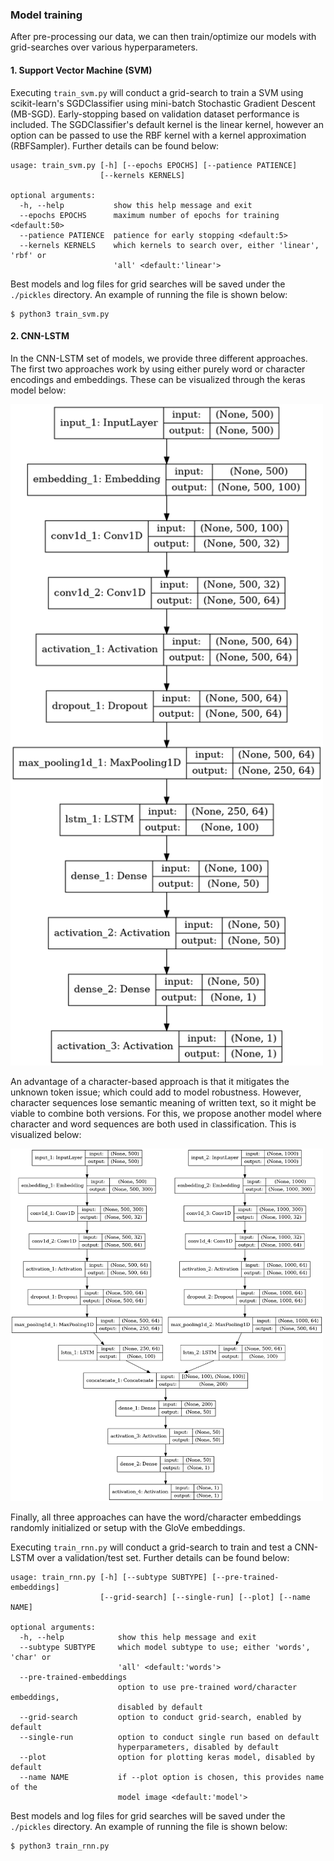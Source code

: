 ### Model training

After pre-processing our data, we can then train/optimize our models with grid-searches over various hyperparameters.

#### 1. Support Vector Machine (SVM)

Executing `train_svm.py` will conduct a grid-search to train a SVM using scikit-learn's SGDClassifier using mini-batch Stochastic Gradient Descent (MB-SGD). Early-stopping based on validation dataset performance is included. The SGDClassifier's default kernel is the linear kernel, however an option can be passed to use the RBF kernel with a kernel approximation (RBFSampler). Further details can be found below:

```
usage: train_svm.py [-h] [--epochs EPOCHS] [--patience PATIENCE]
                    [--kernels KERNELS]

optional arguments:
  -h, --help           show this help message and exit
  --epochs EPOCHS      maximum number of epochs for training <default:50>
  --patience PATIENCE  patience for early stopping <default:5>
  --kernels KERNELS    which kernels to search over, either 'linear', 'rbf' or
                       'all' <default:'linear'>
```

Best models and log files for grid searches will be saved under the `./pickles` directory. An example of running the file is shown below:

```
$ python3 train_svm.py
```

#### 2. CNN-LSTM

In the CNN-LSTM set of models, we provide three different approaches. The first two approaches work by using either purely word or character encodings and embeddings. These can be visualized through the keras model below:

<img src="/img/model.png" width="500">

An advantage of a character-based approach is that it mitigates the unknown token issue; which could add to model robustness. However, character sequences lose semantic meaning of written text, so it might be viable to combine both versions. For this, we propose another model where character and word sequences are both used in classification. This is visualized below:

<img src="/img/model_combined.png" width="500">

Finally, all three approaches can have the word/character embeddings randomly initialized or setup with the GloVe embeddings.

Executing `train_rnn.py` will conduct a grid-search to train and test a CNN-LSTM over a validation/test set. Further details can be found below:

```
usage: train_rnn.py [-h] [--subtype SUBTYPE] [--pre-trained-embeddings]
                    [--grid-search] [--single-run] [--plot] [--name NAME]

optional arguments:
  -h, --help            show this help message and exit
  --subtype SUBTYPE     which model subtype to use; either 'words', 'char' or
                        'all' <default:'words'>
  --pre-trained-embeddings
                        option to use pre-trained word/character embeddings,
                        disabled by default
  --grid-search         option to conduct grid-search, enabled by default
  --single-run          option to conduct single run based on default
                        hyperparameters, disabled by default
  --plot                option for plotting keras model, disabled by default
  --name NAME           if --plot option is chosen, this provides name of the
                        model image <default:'model'>
```

Best models and log files for grid searches will be saved under the `./pickles` directory. An example of running the file is shown below:

```
$ python3 train_rnn.py
```

